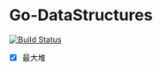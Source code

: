 # Go-DataStructures

[![Build Status](https://travis-ci.com/lihuaye/go-datastructures.svg?branch=master)](https://travis-ci.com/lihuaye/go-datastructures)


- [x] 最大堆